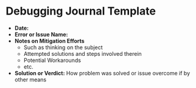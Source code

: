 # Debugging Journal Template

- **Date:** 
- **Error or Issue Name:**
- **Notes on Mitigation Efforts**
  - Such as thinking on the subject
  - Attempted solutions and steps involved therein
  - Potential Workarounds 
  - etc. 
- **Solution or Verdict:** How problem was solved or issue overcome if by other means
